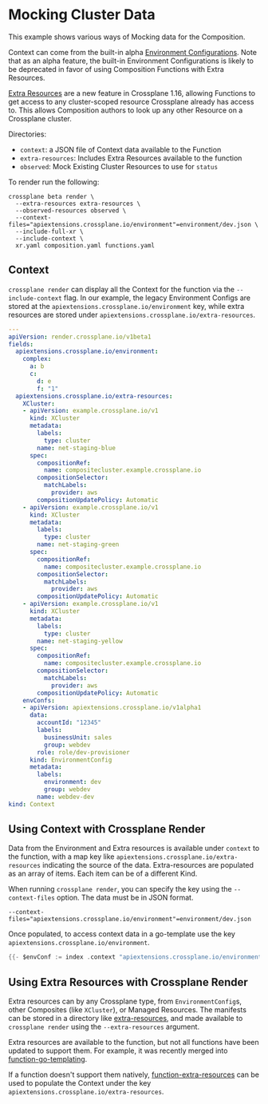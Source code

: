 # Mocking Cluster Data

This example shows various ways of Mocking data for the Composition.

Context can come from the built-in alpha [Environment Configurations](https://docs.crossplane.io/latest/concepts/environment-configs/). Note that as
an alpha feature, the built-in Environment Configurations is likely to be
deprecated in favor of using Composition Functions with Extra Resources.

[Extra Resources](https://github.com/crossplane/crossplane/blob/master/design/design-doc-composition-functions-extra-resources.md) are a new feature in Crossplane 1.16, allowing
Functions to get access to any cluster-scoped resource Crossplane
already has access to. This allows Composition authors to look up
any other Resource on a Crossplane cluster.

Directories:

- `context`: a JSON file of Context data available to the Function
- `extra-resources`: Includes Extra Resources available to the function
- `observed`: Mock Existing Cluster Resources to use for `status`

To render run the following:

```shell
crossplane beta render \
  --extra-resources extra-resources \
  --observed-resources observed \
  --context-files="apiextensions.crossplane.io/environment"=environment/dev.json \
  --include-full-xr \
  --include-context \
  xr.yaml composition.yaml functions.yaml 
```

## Context

`crossplane render` can display all the Context for the function
via the `--include-context` flag. In our example, the legacy
Environment Configs are stored at the `apiextensions.crossplane.io/environment` key,
while extra resources are stored under `apiextensions.crossplane.io/extra-resources`.

```yaml
---
apiVersion: render.crossplane.io/v1beta1
fields:
  apiextensions.crossplane.io/environment:
    complex:
      a: b
      c:
        d: e
        f: "1"
  apiextensions.crossplane.io/extra-resources:
    XCluster:
    - apiVersion: example.crossplane.io/v1
      kind: XCluster
      metadata:
        labels:
          type: cluster
        name: net-staging-blue
      spec:
        compositionRef:
          name: compositecluster.example.crossplane.io
        compositionSelector:
          matchLabels:
            provider: aws
        compositionUpdatePolicy: Automatic
    - apiVersion: example.crossplane.io/v1
      kind: XCluster
      metadata:
        labels:
          type: cluster
        name: net-staging-green
      spec:
        compositionRef:
          name: compositecluster.example.crossplane.io
        compositionSelector:
          matchLabels:
            provider: aws
        compositionUpdatePolicy: Automatic
    - apiVersion: example.crossplane.io/v1
      kind: XCluster
      metadata:
        labels:
          type: cluster
        name: net-staging-yellow
      spec:
        compositionRef:
          name: compositecluster.example.crossplane.io
        compositionSelector:
          matchLabels:
            provider: aws
        compositionUpdatePolicy: Automatic
    envConfs:
    - apiVersion: apiextensions.crossplane.io/v1alpha1
      data:
        accountId: "12345"
        labels:
          businessUnit: sales
          group: webdev
        role: role/dev-provisioner
      kind: EnvironmentConfig
      metadata:
        labels:
          environment: dev
          group: webdev
        name: webdev-dev
kind: Context
```

## Using Context with Crossplane Render

Data from the Environment and Extra resources is available under `context`
to the function, with a map key like `apiextensions.crossplane.io/extra-resources`
indicating the source of the data. Extra-resources are populated as an array
of items. Each item can be of a different Kind.

When running `crossplane render`, you can specify the key using the
`--context-files` option. The data must be in JSON format.

```shell
--context-files="apiextensions.crossplane.io/environment"=environment/dev.json
```

Once populated, to access context data in a go-template use the key
`apiextensions.crossplane.io/environment`.

```go
{{- $envConf := index .context "apiextensions.crossplane.io/environment" "envConfs" 0 }}
```

## Using Extra Resources with Crossplane Render

Extra resources can by any Crossplane type, from `EnvironmentConfig`s,
other Composites (like `XCluster`), or Managed Resources. The manifests
can be stored in a directory like [extra-resources](extra-resources),
and made available to `crossplane render` using the `--extra-resources` argument.

Extra resources are available to the function, but not all functions have been
updated to support them. For example, it was recently merged into [function-go-templating](https://github.com/crossplane-contrib/function-go-templating/pull/83).

If a function doesn't support them natively, [function-extra-resources](https://github.com/crossplane-contrib/function-extra-resources/tree/main) can be used to populate the Context under the key `apiextensions.crossplane.io/extra-resources`.
